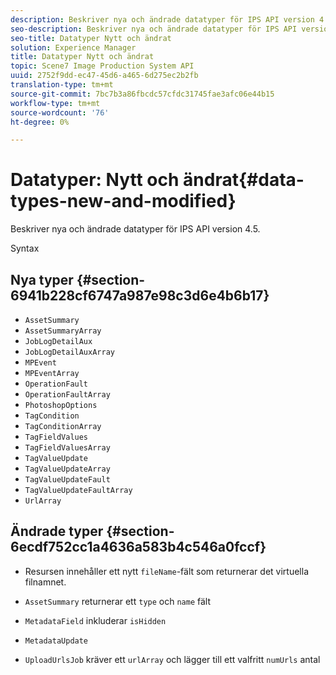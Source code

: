 ```yaml
---
description: Beskriver nya och ändrade datatyper för IPS API version 4.5.
seo-description: Beskriver nya och ändrade datatyper för IPS API version 4.5.
seo-title: Datatyper Nytt och ändrat
solution: Experience Manager
title: Datatyper Nytt och ändrat
topic: Scene7 Image Production System API
uuid: 2752f9dd-ec47-45d6-a465-6d275ec2b2fb
translation-type: tm+mt
source-git-commit: 7bc7b3a86fbcdc57cfdc31745fae3afc06e44b15
workflow-type: tm+mt
source-wordcount: '76'
ht-degree: 0%

---
```



# Datatyper: Nytt och ändrat{#data-types-new-and-modified}

Beskriver nya och ändrade datatyper för IPS API version 4.5.

Syntax

## Nya typer {#section-6941b228cf6747a987e98c3d6e4b6b17}

* `AssetSummary`
* `AssetSummaryArray`
* `JobLogDetailAux`
* `JobLogDetailAuxArray`
* `MPEvent`
* `MPEventArray`
* `OperationFault`
* `OperationFaultArray`
* `PhotoshopOptions`
* `TagCondition`
* `TagConditionArray`
* `TagFieldValues`
* `TagFieldValuesArray`
* `TagValueUpdate`
* `TagValueUpdateArray`
* `TagValueUpdateFault`
* `TagValueUpdateFaultArray`
* `UrlArray`

## Ändrade typer {#section-6ecdf752cc1a4636a583b4c546a0fccf}

* Resursen innehåller ett nytt `fileName`-fält som returnerar det virtuella filnamnet.
* `AssetSummary` returnerar ett  `type` och  `name` fält

* `MetadataField` inkluderar  `isHidden`

* `MetadataUpdate`
* `UploadUrlsJob` kräver ett  `urlArray` och lägger till ett valfritt  `numUrls` antal

